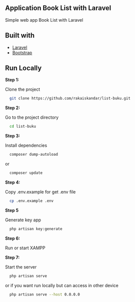 ## Application Book List with Laravel

Simple web app Book List with Laravel

## Built with
- [Laravel](https://laravel.com/)
- [Bootstrap](https://getbootstrap.com/)

## Run Locally

**Step 1:**

Clone the project
```bash
  git clone https://github.com/rakaiskandar/list-buku.git
```
**Step 2:**

Go to the project directory
```bash
  cd list-buku
```

**Step 3:**

Install dependencies
```bash
  composer dump-autoload
```
or 
```bash
  composer update
```
**Step 4:**

Copy .env.example for get .env file
```bash
  cp .env.example .env
```
**Step 5**

Generate key app
```bash
  php artisan key:generate
```
**Step 6:**

Run or start XAMPP 

**Step 7:**

Start the server
```bash
  php artisan serve
```
or if you want run locally but can access in other device
```bash
  php artisan serve --host 0.0.0.0
```
